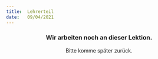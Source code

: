 ```yaml
---
title:  Lehrerteil
date:   09/04/2021
---
```


### <center>Wir arbeiten noch an dieser Lektion.</center>
<center>Bitte komme später zurück.</center>